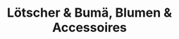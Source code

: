 ---
title: "Lötscher & Bumä, Blumen & Accessoires"
url: /zuerich/loetscher-und-bumae-blumen-und-accessoires/
shop: Blumen
---